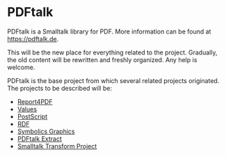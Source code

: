 # PDFtalk
PDFtalk is a Smalltalk library for PDF.
More information can be found at https://pdftalk.de.

This will be the new place for everything related to the project. Gradually, the old content will be rewritten and freshly organized. Any help is welcome.

PDFtalk is the base project from which several related projects originated.
The projects to be described will be:
* [Report4PDF](http://smalltalk-bob.blogspot.com/2012/01/pdf-report-and-law-of-demeter.html)
* [Values](https://github.com/PDFtalk/Values)
* [PostScript](https://github.com/PDFtalk/PostScript)
* [RDF](https://github.com/PDFtalk/RDF)
* [Symbolics Graphics](https://github.com/PDFtalk/.github/wiki/Symbolics-Graphics)
* [PDFtalk Extract](https://github.com/PDFtalk/.github/wiki/PDFtalk-Extract)
* [Smalltalk Transform Project](https://wiki.pdftalk.de/doku.php?id=smalltalktransform)
